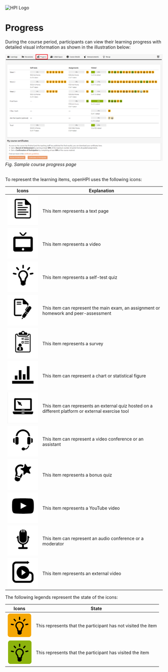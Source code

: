 ![HPI Logo](../../img/HPI_Logo.png)

# Progress

During the course period, participants can view their learning progress with detailed visual information as shown in the illustration below:  

![Progress](../../img/features/progress/progress_page.png)  
*Fig. Sample course progress page*  
<br>  

To represent the learning items, openHPI uses the following icons:  

| Icons | Explanation |
|---|---|
| ![text](../../img/features/analytics/progress_legends/text.png) | This item represents a text page |
| ![video](../../img/features/analytics/progress_legends/video.png) | This item represents a video |
| ![quiz](../../img/features/analytics/progress_legends/quiz.png) | This item represents a self-test quiz |
| ![assignment](../../img/features/analytics/progress_legends/Assignment.png) | This item can represent the main exam, an assignment or homework and peer-assessment |
| ![survey](../../img/features/analytics/progress_legends/survey.png) | This item represents a survey |
| ![stat](../../img/features/analytics/progress_legends/infp-graphic_stats.png) | This item can represent a chart or statistical figure  |
| ![info-graph](../../img/features/analytics/progress_legends/infp-graphic_quiz.png) | This item can represents an external quiz hosted on a different platform or external exercise tool |
| ![conference](../../img/features/analytics/progress_legends/conference.png) | This item can represent a video conference or an assistant |
| ![adjust](../../img/features/analytics/progress_legends/adjust_point.png) | This item represents a bonus quiz |
| ![youtube](../../img/features/analytics/progress_legends/youtube.png) | This item represents a YouTube video |
| ![moderator](../../img/features/analytics/progress_legends/moderator.png) | This item can represent an audio conference or a moderator |
| ![external_video](../../img/features/analytics/progress_legends/external_video.png) | This item represents an external video  |  

The following legends represent the state of the icons:  

| Icons | State |
|---|---|
| ![not visited](../../img/features/analytics/progress_legends/visit_nc.png) | This represents that the participant has not visited the item  |
| ![visited](../../img/features/analytics/progress_legends/complete.png) | This represents that the participant has visited the item |
